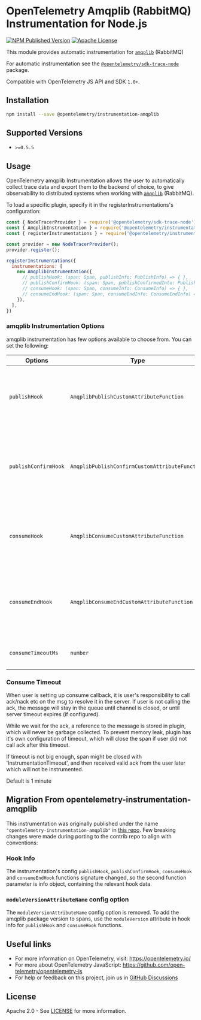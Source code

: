 # OpenTelemetry Amqplib (RabbitMQ) Instrumentation for Node.js

[![NPM Published Version][npm-img]][npm-url]
[![Apache License][license-image]][license-image]

This module provides automatic instrumentation for [`amqplib`](https://www.npmjs.com/package/amqplib) (RabbitMQ)

For automatic instrumentation see the
[`@opentelemetry/sdk-trace-node`](https://github.com/open-telemetry/opentelemetry-js/tree/main/packages/opentelemetry-node) package.

Compatible with OpenTelemetry JS API and SDK `1.0+`.

## Installation

```bash
npm install --save @opentelemetry/instrumentation-amqplib
```

## Supported Versions

- `>=0.5.5`

## Usage

OpenTelemetry amqplib Instrumentation allows the user to automatically collect trace data and export them to the backend of choice, to give observability to distributed systems when working with [`amqplib`](https://github.com/amqp-node/amqplib) (RabbitMQ).

To load a specific plugin, specify it in the registerInstrumentations's configuration:

```js
const { NodeTracerProvider } = require('@opentelemetry/sdk-trace-node');
const { AmqplibInstrumentation } = require('@opentelemetry/instrumentation-amqplib');
const { registerInstrumentations } = require('@opentelemetry/instrumentation');

const provider = new NodeTracerProvider();
provider.register();

registerInstrumentations({
  instrumentations: [
    new AmqplibInstrumentation({
      // publishHook: (span: Span, publishInfo: PublishInfo) => { },
      // publishConfirmHook: (span: Span, publishConfirmedInto: PublishConfirmedInfo) => { },
      // consumeHook: (span: Span, consumeInfo: ConsumeInfo) => { },
      // consumeEndHook: (span: Span, consumeEndInfo: ConsumeEndInfo) => { },
    }),
  ],
})
```

### amqplib Instrumentation Options

amqplib instrumentation has few options available to choose from. You can set the following:

| Options                           | Type                                      | Description                                                                                                                |
| --------------------------------- | ----------------------------------------- | -------------------------------------------------------------------------------------------------------------------------- |
| `publishHook`                  | `AmqplibPublishCustomAttributeFunction`    | hook for adding custom attributes before publish message is sent.                                             |
| `publishConfirmHook`                  | `AmqplibPublishConfirmCustomAttributeFunction`    | hook for adding custom attributes after publish message is confirmed by the broker.                                             |
| `consumeHook`                  | `AmqplibConsumeCustomAttributeFunction`    | hook for adding custom attributes before consumer message is processed.                                             |
| `consumeEndHook`                  | `AmqplibConsumeEndCustomAttributeFunction`    | hook for adding custom attributes after consumer message is acked to server.                                             |
| `consumeTimeoutMs`                  | `number`    | read [Consume Timeout](#ConsumeTimeout) below                                             |

### Consume Timeout

When user is setting up consume callback, it is user's responsibility to call ack/nack etc on the msg to resolve it in the server. If user is not calling the ack, the message will stay in the queue until channel is closed, or until server timeout expires (if configured).

While we wait for the ack, a reference to the message is stored in plugin, which
will never be garbage collected.
To prevent memory leak, plugin has it's own configuration of timeout, which will close the span if user did not call ack after this timeout.

If timeout is not big enough, span might be closed with 'InstrumentationTimeout', and then received valid ack from the user later which will not be instrumented.

Default is 1 minute

## Migration From opentelemetry-instrumentation-amqplib

This instrumentation was originally published under the name `"opentelemetry-instrumentation-amqplib"` in [this repo](https://github.com/aspecto-io/opentelemetry-ext-js). Few breaking changes were made during porting to the contrib repo to align with conventions:

### Hook Info

The instrumentation's config `publishHook`, `publishConfirmHook`, `consumeHook` and `consumeEndHook` functions signature changed, so the second function parameter is info object, containing the relevant hook data.

### `moduleVersionAttributeName` config option

The `moduleVersionAttributeName` config option is removed. To add the amqplib package version to spans, use the `moduleVersion` attribute in hook info for `publishHook` and `consumeHook` functions.

## Useful links

- For more information on OpenTelemetry, visit: <https://opentelemetry.io/>
- For more about OpenTelemetry JavaScript: <https://github.com/open-telemetry/opentelemetry-js>
- For help or feedback on this project, join us in [GitHub Discussions][discussions-url]

## License

Apache 2.0 - See [LICENSE][license-url] for more information.

[discussions-url]: https://github.com/open-telemetry/opentelemetry-js/discussions
[license-url]: https://github.com/open-telemetry/opentelemetry-js-contrib/blob/main/LICENSE
[license-image]: https://img.shields.io/badge/license-Apache_2.0-green.svg?style=flat
[npm-url]: https://www.npmjs.com/package/@opentelemetry/instrumentation-amqplib
[npm-img]: https://badge.fury.io/js/%40opentelemetry%2Finstrumentation-amqplib.svg
